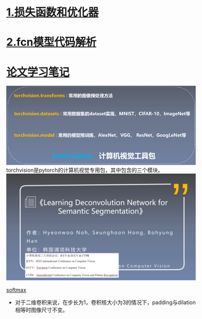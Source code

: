 # [1.损失函数和优化器](/损失函数优化器.md)
# [2.fcn模型代码解析](/fcn模型代码解析.md)
# [论文学习笔记](论文学习笔记)
![](assets/README-354b7e95.png)
torchvision是pytorch的计算机视觉专用包，其中包含的三个模块。
![](assets/README-f23e44d8.png)

[softmax](https://www.youtube.com/watch?v=ytbYRIN0N4g)


- 对于二维卷积来说，在步长为1，卷积核大小为3的情况下，padding与dilation相等时图像尺寸不变。
